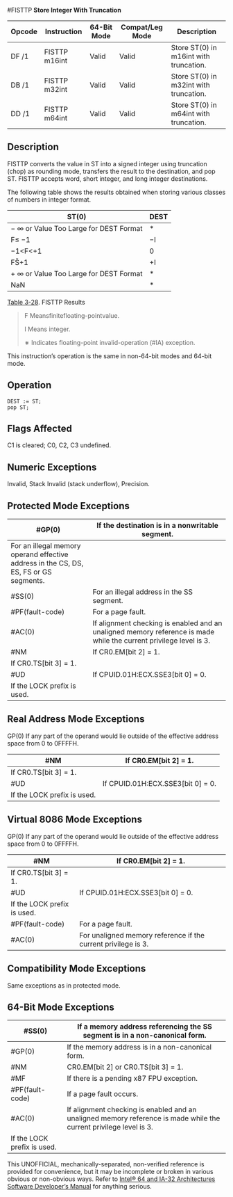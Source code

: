 #FISTTP
**Store Integer With Truncation**

| Opcode | Instruction   | 64-Bit Mode | Compat/Leg Mode | Description                            |
| ------ | ------------- | ----------- | --------------- | -------------------------------------- |
| DF /1  | FISTTP m16int | Valid       | Valid           | Store ST(0) in m16int with truncation. |
| DB /1  | FISTTP m32int | Valid       | Valid           | Store ST(0) in m32int with truncation. |
| DD /1  | FISTTP m64int | Valid       | Valid           | Store ST(0) in m64int with truncation. |

## Description

FISTTP converts the value in ST into a signed integer using truncation (chop) as rounding mode, transfers the result to the destination, and pop ST. FISTTP accepts word, short integer, and long integer destinations.

The following table shows the results obtained when storing various classes of numbers in integer format.

| ST(0)                                  | DEST |
| -------------------------------------- | ---- |
| − ∞ or Value Too Large for DEST Format | \*   |
| F≤ −1                                  | −I   |
| −1<F<+1                                | 0    |
| FŠ+1                                   | +I   |
| + ∞ or Value Too Large for DEST Format | \*   |
| NaN                                    | \*   |

[Table 3-28](/x86/fisttp#tbl-3-28). FISTTP Results

> F Meansfinitefloating-pointvalue.
>
> Ι Means integer.
>
> ∗ Indicates floating-point invalid-operation (#​IA) exception.

This instruction’s operation is the same in non-64-bit modes and 64-bit mode.

## Operation

```
DEST := ST;
pop ST;

```

## Flags Affected

C1 is cleared; C0, C2, C3 undefined.

## Numeric Exceptions

Invalid, Stack Invalid (stack underflow), Precision.

## Protected Mode Exceptions

| \#​​​​GP(0)                                                                           | If the destination is in a nonwritable segment.                                                                    |
| ------------------------------------------------------------------------------------- | ------------------------------------------------------------------------------------------------------------------ |
| For an illegal memory operand effective address in the CS, DS, ES, FS or GS segments. |
| \#​​​​​SS(0)                                                                          | For an illegal address in the SS segment.                                                                          |
| \#​PF(fault-code)                                                                     | For a page fault.                                                                                                  |
| \#​AC(0)                                                                              | If alignment checking is enabled and an unaligned memory reference is made while the current privilege level is 3. |
| \#​NM                                                                                 | If CR0.EM[bit 2] = 1.                                                                                              |
| If CR0.TS[bit 3] = 1.                                                                 |
| #​​​UD                                                                                | If CPUID.01H:ECX.SSE3[bit 0] = 0.                                                                                  |
| If the LOCK prefix is used.                                                           |

## Real Address Mode Exceptions

GP(0) If any part of the operand would lie outside of the effective address space from 0 to 0FFFFH.

| \#​NM                       | If CR0.EM[bit 2] = 1.             |
| --------------------------- | --------------------------------- |
| If CR0.TS[bit 3] = 1.       |
| #​​​UD                      | If CPUID.01H:ECX.SSE3[bit 0] = 0. |
| If the LOCK prefix is used. |

## Virtual 8086 Mode Exceptions

GP(0) If any part of the operand would lie outside of the effective address space from 0 to 0FFFFH.

| \#​NM                       | If CR0.EM[bit 2] = 1.                                         |
| --------------------------- | ------------------------------------------------------------- |
| If CR0.TS[bit 3] = 1.       |
| #​​​UD                      | If CPUID.01H:ECX.SSE3[bit 0] = 0.                             |
| If the LOCK prefix is used. |
| \#​PF(fault-code)           | For a page fault.                                             |
| \#​AC(0)                    | For unaligned memory reference if the current privilege is 3. |

## Compatibility Mode Exceptions

Same exceptions as in protected mode.

## 64-Bit Mode Exceptions

| \#​​​​​SS(0)                | If a memory address referencing the SS segment is in a non-canonical form.                                         |
| --------------------------- | ------------------------------------------------------------------------------------------------------------------ |
| \#​​​​GP(0)                 | If the memory address is in a non-canonical form.                                                                  |
| \#​NM                       | CR0.EM[bit 2] or CR0.TS[bit 3] = 1.                                                                                |
| \#​​MF                      | If there is a pending x87 FPU exception.                                                                           |
| \#​PF(fault-code)           | If a page fault occurs.                                                                                            |
| \#​AC(0)                    | If alignment checking is enabled and an unaligned memory reference is made while the current privilege level is 3. |
| If the LOCK prefix is used. |

This UNOFFICIAL, mechanically-separated, non-verified reference is provided for convenience, but it may be
incomplete or broken in various obvious or non-obvious
ways. Refer to [Intel® 64 and IA-32 Architectures Software Developer’s Manual](https://software.intel.com/en-us/download/intel-64-and-ia-32-architectures-sdm-combined-volumes-1-2a-2b-2c-2d-3a-3b-3c-3d-and-4) for anything serious.
